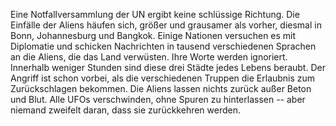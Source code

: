Eine Notfallversammlung der UN ergibt keine schlüssige Richtung. Die
Einfälle der Aliens häufen sich, größer und grausamer als vorher,
diesmal in Bonn, Johannesburg und Bangkok. Einige Nationen versuchen es
mit Diplomatie und schicken Nachrichten in tausend verschiedenen
Sprachen an die Aliens, die das Land verwüsten. Ihre Worte werden
ignoriert. Innerhalb weniger Stunden sind diese drei Städte jedes Lebens
beraubt. Der Angriff ist schon vorbei, als die verschiedenen Truppen die
Erlaubnis zum Zurückschlagen bekommen. Die Aliens lassen nichts zurück
außer Beton und Blut. Alle UFOs verschwinden, ohne Spuren zu
hinterlassen -- aber niemand zweifelt daran, dass sie zurückkehren
werden.